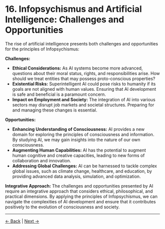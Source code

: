 # 16. Infopsychismus and Artificial Intelligence: Challenges and Opportunities

The rise of artificial intelligence presents both challenges and opportunities for the principles of Infopsychismus:

**Challenges:**

- **Ethical Considerations:** As AI systems become more advanced, questions about their moral status, rights, and responsibilities arise. How should we treat entities that may possess proto-conscious properties?
- **Existential Risks:** Superintelligent AI could pose risks to humanity if its goals are not aligned with human values. Ensuring that AI development is safe and beneficial is a paramount concern.
- **Impact on Employment and Society:** The integration of AI into various sectors may disrupt job markets and societal structures. Preparing for and managing these changes is essential.

**Opportunities:**

- **Enhancing Understanding of Consciousness:** AI provides a new domain for exploring the principles of consciousness and information. By studying AI, we may gain insights into the nature of our own consciousness.
- **Augmenting Human Capabilities:** AI has the potential to augment human cognitive and creative capacities, leading to new forms of collaboration and innovation.
- **Addressing Global Challenges:** AI can be harnessed to tackle complex global issues, such as climate change, healthcare, and education, by providing advanced data analysis, simulation, and optimization.

**Integrative Approach:**
The challenges and opportunities presented by AI require an integrative approach that considers ethical, philosophical, and practical dimensions. By applying the principles of Infopsychismus, we can navigate the complexities of AI development and ensure that it contributes positively to the evolution of consciousness and society.

---
<div class="navigation-links">
<a href="15_Annexes_and_Further_Reading.md" class="nav-link prev-link">← Back</a> | <a href="17_Infopsychismus_and_the_Limits_of_Computation_and_Simulation.md" class="nav-link next-link">Next →</a>
</div>
